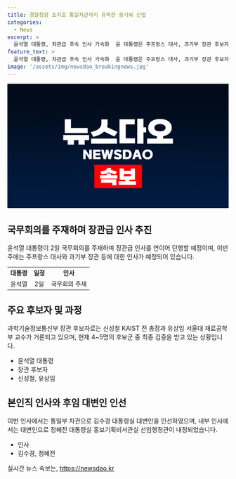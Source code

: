 ```yaml
---
title: 경찰청장 조지호 통일차관까지 유력한 중기와 산업
categories:
  - News
excerpt: >
  윤석열 대통령, 차관급 후속 인사 가속화  윤 대통령은 주프랑스 대사, 과기부 장관 후보자 등을 순차적으로 내정 중. 이는 국정 동력을 유지하고 통일 정책을 추진하기 위한 것. 과기부 장관 후보자 검증과 함께 중소벤처기업부 차관, 산업통상자원부 1차관에 대한 임명도 예정. 또한 경찰청장 후임으로 조 서울청장이 유력시되며, 대변인에 대한 인선도 마무리 중. 새로운 차관 및 대변인들의 업적과 기대가 높아지고 있음.
feature_text: >
  윤석열 대통령, 차관급 후속 인사 가속화  윤 대통령은 주프랑스 대사, 과기부 장관 후보자 등을 순차적으로 내정 중. 이는 국정 동력을 유지하고 통일 정책을 추진하기 위한 것. 과기부 장관 후보자 검증과 함께 중소벤처기업부 차관, 산업통상자원부 1차관에 대한 임명도 예정. 또한 경찰청장 후임으로 조 서울청장이 유력시되며, 대변인에 대한 인선도 마무리 중. 새로운 차관 및 대변인들의 업적과 기대가 높아지고 있음.
image: '/assets/img/newsdao_breakingnews.jpg'
---
```


<p><img src="/assets/img/newsdao_breakingnews.jpg" alt="ranknews 속보" /></p>

<h2 data-ke-size="size26">국무회의를 주재하며 장관급 인사 추진</h2>

<p data-ke-size="size16">윤석열 대통령이 2일 국무회의를 주재하며 장관급 인사를 연이어 단행할 예정이며, 이번 주에는 주프랑스 대사와 과기부 장관 등에 대한 인사가 예정되어 있습니다.</p>

<table>
  <tr>
    <td style="text-align: center; height: 17px;"><b>대통령</b></td>
    <td style="text-align: center; height: 17px;"><b>일정</b></td>
    <td style="text-align: center; height: 17px;"><b>인사</b></td>
  </tr>
  <tr>
    <td style="text-align: center; height: 17px;">윤석열</td>
    <td style="text-align: center; height: 17px;">2일</td>
    <td style="text-align: center; height: 17px;">국무회의 주재</td>
  </tr>
</table>

<h2 data-ke-size="size26">주요 후보자 및 과정</h2>

<p data-ke-size="size16">과학기술정보통신부 장관 후보자로는 신성철 KAIST 전 총장과 유상임 서울대 재료공학부 교수가 거론되고 있으며, 현재 4~5명의 후보군 중 최종 검증을 받고 있는 상황입니다.</p>

<ul>
  <li>윤석열 대통령</li>
  <li>장관 후보자</li>
  <li>신성철, 유상임</li>
</ul>

<h2 data-ke-size="size26">본인직 인사와 후임 대변인 인선</h2>

<p data-ke-size="size16">이번 인사에서는 통일부 차관으로 김수경 대통령실 대변인을 인선하였으며, 내부 인사에서는 대변인으로 정혜전 대통령실 홍보기획비서관실 선임행정관이 내정되었습니다.</p>

<ul>
  <li>인사</li>
  <li>김수경, 정혜전</li>
</ul>
실시간 뉴스 속보는, <a href="https://newsdao.kr" rel="dofollow">https://newsdao.kr</a>


